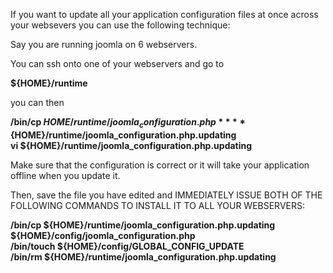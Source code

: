 If you want to update all your application configuration files at once across your websevers you can use the following technique:

Say you are running joomla on 6 webservers. 

You can ssh onto one of your webservers and go to 

**${HOME}/runtime**  

you can then 

**/bin/cp ${HOME}/runtime/joomla_configuration.php**  
**${HOME}/runtime/joomla_configuration.php.updating**  
**vi ${HOME}/runtime/joomla_configuration.php.updating**  

Make sure that the configuration is correct or it will take your application offline when you update  it.

Then, save the file you have edited and IMMEDIATELY ISSUE BOTH OF THE FOLLOWING COMMANDS TO INSTALL IT TO ALL YOUR WEBSERVERS:

**/bin/cp ${HOME}/runtime/joomla_configuration.php.updating ${HOME}/config/joomla_configuration.php**  
**/bin/touch ${HOME}/config/GLOBAL_CONFIG_UPDATE**  
**/bin/rm ${HOME}/runtime/joomla_configuration.php.updating**  
